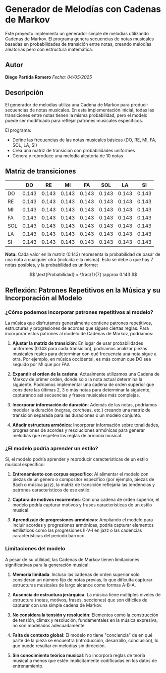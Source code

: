 # Generador de Melodías con Cadenas de Markov

Este proyecto implementa un generador simple de melodías utilizando Cadenas de Markov. El programa genera secuencias de notas musicales basadas en probabilidades de transición entre notas, creando melodías aleatorias pero con estructura matemática.

## Autor

**Diego Partida Romero**
_Fecha: 04/05/2025_

## Descripción

El generador de melodías utiliza una Cadena de Markov para producir secuencias de notas musicales. En esta implementación inicial, todas las transiciones entre notas tienen la misma probabilidad, pero el modelo puede ser modificado para reflejar patrones musicales específicos.

El programa:

- Define las frecuencias de las notas musicales básicas (DO, RE, MI, FA, SOL, LA, SI)
- Crea una matriz de transición con probabilidades uniformes
- Genera y reproduce una melodía aleatoria de 10 notas

## Matriz de transiciones

|     | DO    | RE    | MI    | FA    | SOL   | LA    | SI    |
| --- | ----- | ----- | ----- | ----- | ----- | ----- | ----- |
| DO  | 0.143 | 0.143 | 0.143 | 0.143 | 0.143 | 0.143 | 0.143 |
| RE  | 0.143 | 0.143 | 0.143 | 0.143 | 0.143 | 0.143 | 0.143 |
| MI  | 0.143 | 0.143 | 0.143 | 0.143 | 0.143 | 0.143 | 0.143 |
| FA  | 0.143 | 0.143 | 0.143 | 0.143 | 0.143 | 0.143 | 0.143 |
| SOL | 0.143 | 0.143 | 0.143 | 0.143 | 0.143 | 0.143 | 0.143 |
| LA  | 0.143 | 0.143 | 0.143 | 0.143 | 0.143 | 0.143 | 0.143 |
| SI  | 0.143 | 0.143 | 0.143 | 0.143 | 0.143 | 0.143 | 0.143 |

**Nota:** Cada valor en la matriz (0.143) representa la probabilidad de pasar de una nota a cualquier otra (incluida ella misma). Esto se debe a que hay 7 notas posibles, y la probabilidad es uniforme:

$$
\text{Probabilidad} = \frac{1}{7} \approx 0.143
$$

## Reflexión: Patrones Repetitivos en la Música y su Incorporación al Modelo

### ¿Cómo podemos incorporar patrones repetitivos al modelo?

La música que disfrutamos generalmente contiene patrones repetitivos, estructuras y progresiones de acordes que siguen ciertas reglas. Para incorporar estos patrones al modelo de Cadenas de Markov, podríamos:

1. **Ajustar la matriz de transición**: En lugar de usar probabilidades uniformes (0.143 para cada transición), podríamos analizar piezas musicales reales para determinar con qué frecuencia una nota sigue a otra. Por ejemplo, en música occidental, es más común que DO sea seguido por MI que por FA♯.

2. **Expandir el orden de la cadena**: Actualmente utilizamos una Cadena de Markov de primer orden, donde solo la nota actual determina la siguiente. Podríamos implementar una cadena de orden superior que considere las últimas 2, 3 o más notas para determinar la siguiente, capturando así secuencias y frases musicales más complejas.

3. **Incorporar información de duración**: Además de las notas, podríamos modelar la duración (negras, corcheas, etc.) creando una matriz de transición separada para las duraciones o un modelo conjunto.

4. **Añadir estructura armónica**: Incorporar información sobre tonalidades, progresiones de acordes y resoluciones armónicas para generar melodías que respeten las reglas de armonía musical.

### ¿El modelo podría aprender un estilo?

Sí, el modelo podría aprender y reproducir características de un estilo musical específico:

1. **Entrenamiento con corpus específico**: Al alimentar el modelo con piezas de un género o compositor específico (por ejemplo, piezas de Bach o música jazz), la matriz de transición reflejaría las tendencias y patrones característicos de ese estilo.

2. **Captura de motivos recurrentes**: Con una cadena de orden superior, el modelo podría capturar motivos y frases características de un estilo musical.

3. **Aprendizaje de progresiones armónicas**: Ampliando el modelo para incluir acordes y progresiones armónicas, podría capturar elementos estilísticos como las progresiones II-V-I en jazz o las cadencias características del periodo barroco.

### Limitaciones del modelo

A pesar de su utilidad, las Cadenas de Markov tienen limitaciones significativas para la generación musical:

1. **Memoria limitada**: Incluso las cadenas de orden superior solo consideran un número fijo de notas previas, lo que dificulta capturar estructuras musicales de largo alcance como formas A-B-A.

2. **Ausencia de estructura jerárquica**: La música tiene múltiples niveles de estructura (notas, motivos, frases, secciones) que son difíciles de capturar con una simple cadena de Markov.

3. **No considera la tensión y resolución**: Elementos como la construcción de tensión, clímax y resolución, fundamentales en la música expresiva, no son modelados adecuadamente.

4. **Falta de contexto global**: El modelo no tiene "conciencia" de en qué parte de la pieza se encuentra (introducción, desarrollo, conclusión), lo que puede resultar en melodías sin dirección.

5. **Sin conocimiento teórico musical**: No incorpora reglas de teoría musical a menos que estén implícitamente codificadas en los datos de entrenamiento.
